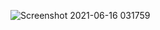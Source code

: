 ![Screenshot 2021-06-16 031759](https://user-images.githubusercontent.com/85939342/122118025-c81dc880-ce51-11eb-9718-5cdec94ac39b.png)
